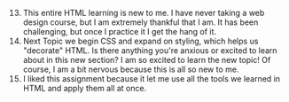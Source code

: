 13. This entire HTML learning is new to me. I have never taking a web design course, but I am extremely thankful that I am. It has been challenging, but once I practice it I get the hang of it.
14. Next Topic we begin CSS and expand on styling, which helps us "decorate" HTML. Is there anything you're anxious or excited to learn about in this new section?
I am so excited to learn the new topic! Of course, I am a bit nervous because this is all so new to me.
15. I liked this assignment because it let me use all the tools we learned in HTML and apply them all at once.
